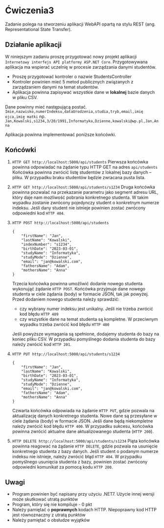 # Ćwiczenia3

Zadanie polega na stworzeniu aplikacji WebAPI opartą na stylu REST (ang. Representational State Transfer).

## Działanie aplikacji

W niniejszym zadaniu proszę przygotować nowy projekt aplikacji `Internetowy interfejs API platformy ASP.NET Core`. Przygotowywana aplikacja ma wspierać uczelnię w procesie zarządzania danymi studentów.

- Proszę przygotować kontroler o nazwie StudentsController
- Kontroler powinien mieć 5 metod publicznych związanych z zarządzaniem danymi na temat
  studentów.
- Aplikacja powinna zapisywać wszystkie dane w **lokalnej** bazie danych w pliku CSV.

Dane powinny mieć następującą postać.
`Imie,nazwisko,numerIndeksu,dataUrodzenia,studia,tryb,email,imię ojca,imię matki`
np.
`Jan,Kowalski,s1234,3/20/1991,Informatyka,Dzienne,kowalski@wp.pl,Jan,Anna`

Aplikacja powinna implementować poniższe końcówki.

## Końcówki

1. `HTTP GET http://localhost:5000/api/students`
   Pierwsza końcówka powinna odpowiadać na żądanie typu HTTP GET na adres `api/students`
   Końcówka powinna zwrócić listę studentów z lokalnej bazy danych – pliku.
   W przypadku braku studentów będzie zwracana pusta lista.
2. `HTTP GET http://localhost:5000/api/students/s1234`
   Druga końcówka powinna pozwalać na przekazanie parametru jako segment adresu
   URL, który daje nam możliwość pobrania konkretnego studenta.
   W takim wypadku zostanie zwrócony pojedynczy student o konkretnym numerze indeksu.
   Jeśli dany student nie istnieje powinien zostać zwrócony odpowiedni kod `HTTP 404`.
3. `HTTP POST http://localhost:5000/api/students`

   ```
   {
       "firstName": "Jan",
       "lastName": "Kowalski",
       "indexNumber": "s1234",
       "birthDate": "2023-03-01",
       "studyName": "Informatyka",
       "studyMode": "Dzienne",
       "email": "jan@kowalski.com",
       "fathersName": "Adam",
       "mothersName": "Anna"
   }
   ```

   Trzecia końcówka powinna umożliwić dodanie nowego studenta wykonująć żądanie `HTTP POST`.
   Końcówka przyjmuje dane nowego studenta w ciele żądania (body) w formacie JSON, tak jak powyżej. Przed dodaniem nowego studenta należy sprawdzić:

   - czy wybrany numer indeksu jest unikalny. Jeśli nie trzeba zwrócić kod błędu `HTTP 409`
   - czy wszystkie dane na temat studenta są kompletne. W przeciwnym wypadku trzeba zwrócić kod błędu `HTTP 400`

   Jeśli powyższe wymagania są spełnione, dodajemy studenta do bazy na koniec pliku CSV.
   W przypadku pomyślnego dodania studenta do bazy należy zwrócić kod `HTTP 201`.

4. `HTTP PUT http://localhost:5000/api/students/s1234`

   ```
   {
       "firstName": "Jan",
       "lastName": "Kowalski",
       "birthDate": "2023-03-01",
       "studyName": "Informatyka",
       "studyMode": "Dzienne",
       "email": "jan@kowalski.com",
       "fathersName": "Adam",
       "mothersName": "Anna"
   }
   ```

   Czwarta końcówka odpowiada na żądanie `HTTP PUT`, gdzie pozwala na aktualizację danych konkretnego studenta. Nowe dane są przesyłane w ciele żądania (body) w formacie JSON. Jeśli dane będą niekompletne należy zwrócić kod błędu `HTTP 400`.
   W przypadku sukcesu, końcówka powinna zwrócić aktualne dane aktualizowanego studenta (`HTTP 200`).

5. `HTTP DELETE http://localhost:5000/api/students/s1234`
   Piąta końcówka powinna reagować na żądanie `HTTP DELETE`, gdzie pozwala na usunięcie konkretnego studenta z bazy danych.
   Jeśli student o podanym numerze indeksu nie istnieje, należy zwrócić błąd `HTTP 404`.
   W przypadku pomyślnego usunięcia studenta z bazy, powinien zostać zwrócony odpowiedni komunikat za pomocą kodu `HTTP 200`.

## Uwagi

- Program powinien być napisany przy użyciu .NET7. Użycie innej wersji może skutkować utratą punktów
- Program, który się nie kompiluje - 0 pkt
- Należy pamiętać o **poprawnych** kodach HTTP. Niepoprawny kod HTTP jest równoznaczny z utratą punktów
- Należy pamiętać o obsłudze wyjątków
